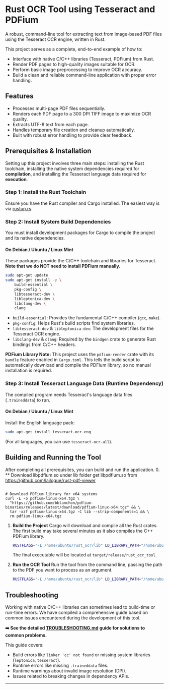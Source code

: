 
# Rust OCR Tool using Tesseract and PDFium

A robust, command-line tool for extracting text from image-based PDF files using the Tesseract OCR engine, written in Rust.

This project serves as a complete, end-to-end example of how to:
-   Interface with native C/C++ libraries (Tesseract, PDFium) from Rust.
-   Render PDF pages to high-quality images suitable for OCR.
-   Perform basic image preprocessing to improve OCR accuracy.
-   Build a clean and reliable command-line application with proper error handling.

## Features

-   Processes multi-page PDF files sequentially.
-   Renders each PDF page to a 300 DPI TIFF image to maximize OCR quality.
-   Extracts UTF-8 text from each page.
-   Handles temporary file creation and cleanup automatically.
-   Built with robust error handling to provide clear feedback.

## Prerequisites & Installation

Setting up this project involves three main steps: installing the Rust toolchain, installing the native system dependencies required for **compilation**, and installing the Tesseract language data required for **execution**.

### Step 1: Install the Rust Toolchain

Ensure you have the Rust compiler and Cargo installed. The easiest way is via [rustup.rs](https://rustup.rs/).

### Step 2: Install System Build Dependencies

You must install development packages for Cargo to compile the project and its native dependencies.

#### On Debian / Ubuntu / Linux Mint

These packages provide the C/C++ toolchain and libraries for Tesseract. **Note that we do NOT need to install PDFium manually.**

```bash
sudo apt-get update
sudo apt-get install -y \
    build-essential \
    pkg-config \
    libtesseract-dev \
    libleptonica-dev \
    libclang-dev \
    clang
```
-   `build-essential`: Provides the fundamental C/C++ compiler (`gcc`, `make`).
-   `pkg-config`: Helps Rust's build scripts find system libraries.
-   `libtesseract-dev` & `libleptonica-dev`: The development files for the Tesseract OCR engine.
-   `libclang-dev` & `clang`: Required by the `bindgen` crate to generate Rust bindings from C/C++ headers.

**PDFium Library Note:** This project uses the `pdfium-render` crate with its `bundle` feature enabled in `Cargo.toml`. This tells the build script to automatically download and compile the PDFium library, so no manual installation is required.

### Step 3: Install Tesseract Language Data (Runtime Dependency)

The compiled program needs Tesseract's language data files (`.traineddata`) to run.

#### On Debian / Ubuntu / Linux Mint
Install the English language pack:
```bash
sudo apt-get install tesseract-ocr-eng
```
(For all languages, you can use `tesseract-ocr-all`).

## Building and Running the Tool

After completing all prerequisites, you can build and run the application.
0. ** Download libpdfium.so under lib folder
get libpdfium.so from https://github.com/lailogue/rust-pdf-viewer
```mkdir -p lib

# Download PDFium library for x64 systems
curl -L -o pdfium-linux-x64.tgz \
  "https://github.com/bblanchon/pdfium-binaries/releases/latest/download/pdfium-linux-x64.tgz" && \
  tar -xzf pdfium-linux-x64.tgz -C lib --strip-components=1 && \
  rm pdfium-linux-x64.tgz
  ```
1.  **Build the Project**
    Cargo will download and compile all the Rust crates. The first build may take several minutes as it also compiles the C++ PDFium library.
    ```bash
    RUSTFLAGS="-L /home/ubuntu/rust_ocr/lib" LD_LIBRARY_PATH="/home/ubuntu/rust_ocr/lib" cargo build
    ```
    The final executable will be located at `target/release/rust_ocr_tool`.

2.  **Run the OCR Tool**
    Run the tool from the command line, passing the path to the PDF you want to process as an argument.
    ```bash
    RUSTFLAGS="-L /home/ubuntu/rust_ocr/lib" LD_LIBRARY_PATH="/home/ubuntu/rust_ocr/lib" cargo run --release -- path/to/your/document.pdf
    ```
    

## Troubleshooting

Working with native C/C++ libraries can sometimes lead to build-time or run-time errors. We have compiled a comprehensive guide based on common issues encountered during the development of this tool.

**➡️ See the detailed [TROUBLESHOOTING.md](./TROUBLESHOOTING.md) guide for solutions to common problems.**

This guide covers:
-   Build errors like `linker 'cc' not found` or missing system libraries (`leptonica`, `tesseract`).
-   Runtime errors like missing `.traineddata` files.
-   Runtime warnings about invalid image resolution (DPI).
-   Issues related to breaking changes in dependency APIs.



---

